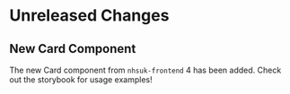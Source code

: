 # Unreleased Changes

## New Card Component

The new Card component from `nhsuk-frontend` 4 has been added. Check out the storybook for usage examples!


